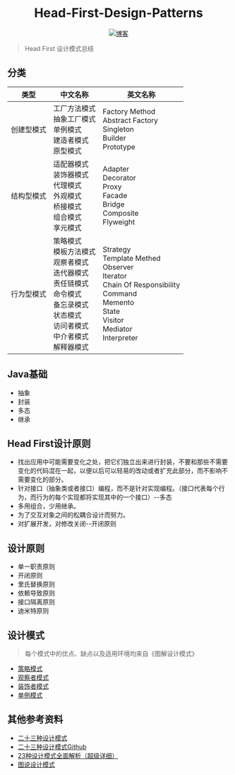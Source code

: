 <h1 align="center">Head-First-Design-Patterns</h1>

<p align="center">
  <a href="http://codemx.cn"><img src="https://img.shields.io/badge/博客-blog-brightgreen.svg" alt="博客">
  </a>
</p>

>Head First 设计模式总结

## 分类
|类型|中文名称|英文名称|
|:---:|---|---|
|创建型模式|工厂方法模式<br>抽象工厂模式<br>单例模式<br>建造者模式<br>原型模式|Factory Method<br>Abstract Factory<br>Singleton<br>Builder<br>Prototype|
|结构型模式|适配器模式<br>装饰器模式<br>代理模式<br>外观模式<br>桥接模式<br>组合模式<br>享元模式|Adapter<br>Decorator<br>Proxy<br>Facade<br>Bridge<br>Composite<br>Flyweight|
|行为型模式|策略模式<br>模板方法模式<br>观察者模式<br>迭代器模式<br>责任链模式<br>命令模式<br>备忘录模式<br>状态模式<br>访问者模式<br>中介者模式<br>解释器模式|Strategy<br>Template Methed<br>Observer<br>Iterator<br>Chain Of Responsibility<br>Command<br>Memento<br>State<br>Visitor<br>Mediator<br>Interpreter|

## Java基础
* 抽象
* 封装
* 多态
* 继承

## Head First设计原则
* 找出应用中可能需要变化之处，把它们独立出来进行封装，不要和那些不需要变化的代码混在一起，以便以后可以轻易的改动或者扩充此部分，而不影响不需要变化的部分。
* 针对接口（抽象类或者接口）编程，而不是针对实现编程。（接口代表每个行为，而行为的每个实现都将实现其中的一个接口）--多态
* 多用组合，少用继承。
* 为了交互对象之间的松耦合设计而努力。
* 对扩展开发，对修改关闭--开闭原则

## 设计原则
* 单一职责原则
* 开闭原则
* 里氏替换原则
* 依赖导致原则
* 接口隔离原则
* 迪米特原则

## 设计模式

>每个模式中的优点、缺点以及适用环境均来自《图解设计模式》

* [策略模式](Strategy.md)
* [观察者模式](Observer.md)
* [装饰者模式](Decorator.md)
* [单例模式](Singleton.md)


## 其他参考资料
* [二十三种设计模式](https://www.jianshu.com/p/4e01479b6a2c)
* [二十三种设计模式Github](https://github.com/Shimingli/AndriodDesignPattern)
* [23种设计模式全面解析（超级详细）](http://c.biancheng.net/design_pattern/)
* [图说设计模式](https://design-patterns.readthedocs.io/zh_CN/latest/index.html)

